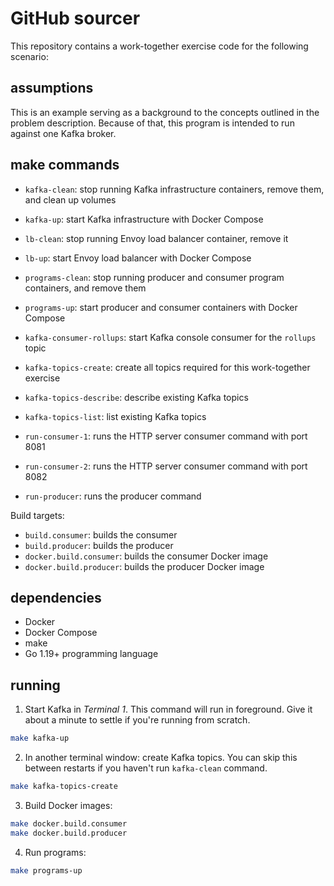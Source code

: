 # GitHub sourcer

This repository contains a work-together exercise code for the following scenario:

## assumptions

This is an example serving as a background to the concepts outlined in the problem description. Because of that, this program is intended to run against one Kafka broker.

## make commands

- `kafka-clean`: stop running Kafka infrastructure containers, remove them, and clean up volumes
- `kafka-up`: start Kafka infrastructure with Docker Compose

- `lb-clean`: stop running Envoy load balancer container, remove it
- `lb-up`: start Envoy load balancer with Docker Compose

- `programs-clean`: stop running producer and consumer program containers, and remove them
- `programs-up`: start producer and consumer containers with Docker Compose

- `kafka-consumer-rollups`: start Kafka console consumer for the `rollups` topic
- `kafka-topics-create`: create all topics required for this work-together exercise
- `kafka-topics-describe`: describe existing Kafka topics
- `kafka-topics-list`: list existing Kafka topics

- `run-consumer-1`: runs the HTTP server consumer command with port 8081
- `run-consumer-2`: runs the HTTP server consumer command with port 8082
- `run-producer`: runs the producer command

Build targets:

- `build.consumer`: builds the consumer
- `build.producer`: builds the producer
- `docker.build.consumer`: builds the consumer Docker image
- `docker.build.producer`: builds the producer Docker image

## dependencies

- Docker
- Docker Compose
- make
- Go 1.19+ programming language

## running

1. Start Kafka in _Terminal 1_. This command will run in foreground. Give it about a minute to settle if you're running from scratch.

```sh
make kafka-up
```

2. In another terminal window: create Kafka topics. You can skip this between restarts if you haven't run `kafka-clean` command.

```sh
make kafka-topics-create
```

3. Build Docker images:

```sh
make docker.build.consumer
make docker.build.producer
```

4. Run programs:

```sh
make programs-up
```
